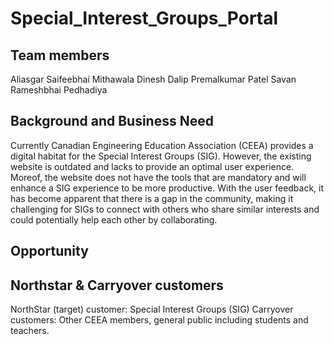 # Special_Interest_Groups_Portal

## Team members
Aliasgar Saifeebhai Mithawala
Dinesh Dalip
Premalkumar Patel
Savan Rameshbhai Pedhadiya

## Background and Business Need

Currently Canadian Engineering Education Association (CEEA) provides a digital habitat for the Special Interest Groups (SIG). However, the existing website is outdated and lacks to provide an optimal user experience. Moreof, the website does not have the tools that are mandatory and will enhance a SIG experience to be more productive. With the user feedback, it has become apparent that there is a gap in the community, making it challenging for SIGs to connect with others who share similar interests and could potentially help each other by collaborating.

## Opportunity


## Northstar & Carryover customers
NorthStar (target) customer: Special Interest Groups (SIG)
Carryover customers: Other CEEA members, general public including students and teachers.


